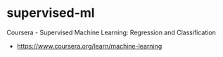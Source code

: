 # supervised-ml
Coursera - Supervised Machine Learning: Regression and Classification
- https://www.coursera.org/learn/machine-learning
